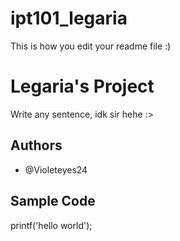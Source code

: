 # ipt101_legaria
This is how you edit your readme file :)

# Legaria's Project
Write any sentence, idk sir hehe :>

## Authors
   - @Violeteyes24
  
## Sample Code

printf('hello world');

  
